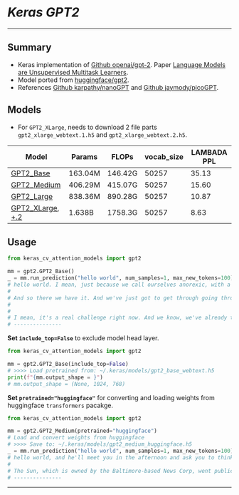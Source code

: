 # ___Keras GPT2___
***

## Summary
  - Keras implementation of [Github openai/gpt-2](https://github.com/openai/gpt-2). Paper [Language Models are Unsupervised Multitask Learners](https://d4mucfpksywv.cloudfront.net/better-language-models/language-models.pdf).
  - Model ported from [huggingface/gpt2](https://huggingface.co/gpt2).
  - References [Github karpathy/nanoGPT](https://github.com/karpathy/nanoGPT) and [Github jaymody/picoGPT](https://github.com/jaymody/picoGPT).
## Models
  - For `GPT2_XLarge`, needs to download 2 file parts `gpt2_xlarge_webtext.1.h5` and `gpt2_xlarge_webtext.2.h5`.

  | Model            | Params  | FLOPs   | vocab_size | LAMBADA PPL |
  | ---------------- | ------- | ------- | ---------- | ----------- |
  | [GPT2_Base](https://github.com/leondgarse/keras_cv_attention_models/releases/download/gpt2/gpt2_base_webtext.h5)        | 163.04M | 146.42G | 50257      | 35.13       |
  | [GPT2_Medium](https://github.com/leondgarse/keras_cv_attention_models/releases/download/gpt2/gpt2_medium_webtext.h5)      | 406.29M | 415.07G | 50257      | 15.60       |
  | [GPT2_Large](https://github.com/leondgarse/keras_cv_attention_models/releases/download/gpt2/gpt2_large_webtext.h5)       | 838.36M | 890.28G | 50257      | 10.87       |
  | [GPT2_XLarge](https://github.com/leondgarse/keras_cv_attention_models/releases/download/gpt2/gpt2_xlarge_webtext.1.h5), [+.2](https://github.com/leondgarse/keras_cv_attention_models/releases/download/gpt2/gpt2_xlarge_webtext.2.h5) | 1.638B  | 1758.3G | 50257      | 8.63        |
## Usage
  ```py
  from keras_cv_attention_models import gpt2

  mm = gpt2.GPT2_Base()
  _ = mm.run_prediction("hello world", num_samples=1, max_new_tokens=100)
  # hello world. I mean, just because we call ourselves anorexic, with a very strong genetic, doesn't mean we are human.
  #
  # And so there we have it. And we've just got to get through going through the rest of our lives.
  #
  #
  # I mean, it's a real challenge right now. And we know, we've already talked about the ethical issues. And so, I think, you know, the human body is a very dangerous thing, and the ethical issues
  # ---------------
  ```
  **Set `include_top=False`** to exclude model head layer.
  ```py
  from keras_cv_attention_models import gpt2

  mm = gpt2.GPT2_Base(include_top=False)
  # >>>> Load pretrained from: ~/.keras/models/gpt2_base_webtext.h5
  print(f"{mm.output_shape = }")
  # mm.output_shape = (None, 1024, 768)
  ```
  **Set `pretrained="huggingface"`** for converting and loading weights from huggingface `transformers` pacakge.
  ```py
  from keras_cv_attention_models import gpt2

  mm = gpt2.GPT2_Medium(pretrained="huggingface")
  # Load and convert weights from huggingface
  # >>>> Save to: ~/.keras/models/gpt2_medium_huggingface.h5
  _ = mm.run_prediction("hello world", num_samples=1, max_new_tokens=100)
  # hello world, and he'll meet you in the afternoon and ask you to think about your career, and then I'll return. I'll write something up, and after that I'll have you come over."<|endoftext|>BALTIMORE -- The Baltimore Sun has been the one to expose the violence and destruction of the Baltimore riots that led to the death of Freddie Gray, and it's not your typical public servant.
  #
  # The Sun, which is owned by the Baltimore-based News Corp, went public with
  # ---------------
  ```
***

